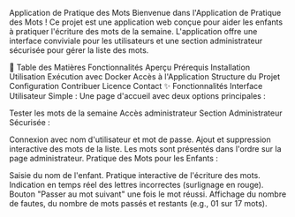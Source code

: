 Application de Pratique des Mots
Bienvenue dans l'Application de Pratique des Mots ! Ce projet est une application web conçue pour aider les enfants à pratiquer l'écriture des mots de la semaine. L'application offre une interface conviviale pour les utilisateurs et une section administrateur sécurisée pour gérer la liste des mots.

🌟 Table des Matières
Fonctionnalités
Aperçu
Prérequis
Installation
Utilisation
Exécution avec Docker
Accès à l'Application
Structure du Projet
Configuration
Contribuer
Licence
Contact
✨ Fonctionnalités
Interface Utilisateur Simple : Une page d'accueil avec deux options principales :

Tester les mots de la semaine
Accès administrateur
Section Administrateur Sécurisée :

Connexion avec nom d'utilisateur et mot de passe.
Ajout et suppression interactive des mots de la liste.
Les mots sont présentés dans l'ordre sur la page administrateur.
Pratique des Mots pour les Enfants :

Saisie du nom de l'enfant.
Pratique interactive de l'écriture des mots.
Indication en temps réel des lettres incorrectes (surlignage en rouge).
Bouton "Passer au mot suivant" une fois le mot réussi.
Affichage du nombre de fautes, du nombre de mots passés et restants (e.g., 01 sur 17 mots).
